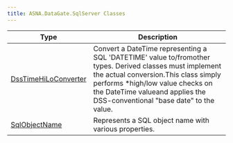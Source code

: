 ```yaml
---
title: ASNA.DataGate.SqlServer Classes
---
```



| Type | Description |
| --- | --- |
| [DssTimeHiLoConverter](/reference/datagate/data-gate-sql-server/dss-time-hi-lo-converter.html) | Convert a DateTime representing a SQL 'DATETIME' value to/fromother types.  Derived classes must implement the actual conversion.This class simply performs *high/low value checks on the DateTime valueand applies the DSS-conventional "base date" to the value. |
| [SqlObjectName](/reference/datagate/data-gate-sql-server/sql-object-name.html) | Represents a SQL object name with various properties. |
